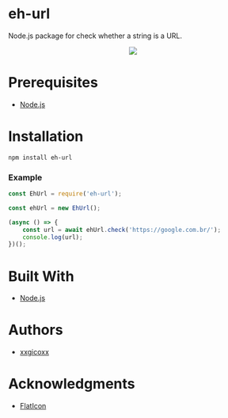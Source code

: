 # eh-url
Node.js package for check whether a string is a URL.

<p align="center">
  <img src="https://i.imgur.com/EfqDfb3.png">
</p>

# Prerequisites
* [Node.js](https://nodejs.org/en/)

# Installation
````
npm install eh-url
````

### Example
```javascript
const EhUrl = require('eh-url');

const ehUrl = new EhUrl();

(async () => {
    const url = await ehUrl.check('https://google.com.br/');
    console.log(url);
})();
```

# Built With
* [Node.js](https://nodejs.org/en/)

# Authors
* [xxgicoxx](https://github.com/xxgicoxx)

# Acknowledgments
* [FlatIcon](https://www.flaticon.com/)